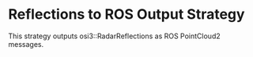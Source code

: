 # Reflections to ROS Output Strategy

This strategy outputs osi3::RadarReflections as ROS PointCloud2 messages.

